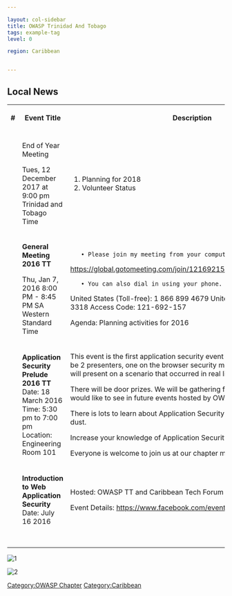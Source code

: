 ```yaml
---

layout: col-sidebar
title: OWASP Trinidad And Tobago
tags: example-tag
level: 0

region: Caribbean


---
```

## Local News

<table class="wikitable">

<tr>

<th width="30" align="center">

\#

</th>

<th width="450" align="center">

Event Title

</th>

<th width="230" align="center">

Description

</th>

</tr>

<tr>

<td>

</td>

<td>

</td>

<td>

</td>

</tr>

<tr>

<td>

</td>

<td>

End of Year Meeting

Tues, 12 December 2017 at 9:00 pm Trinidad and Tobago Time

</td>

<td>

1.  Planning for 2018
2.  Volunteer Status

</td>

</tr>

<tr>

<td>

</td>

<td>

**General Meeting 2016 TT**

Thu, Jan 7, 2016 8:00 PM - 8:45 PM SA Western Standard Time

</td>

<td>

`   • Please join my meeting from your computer, tablet or smartphone.`

<https://global.gotomeeting.com/join/121692157>

`   • You can also dial in using your phone.`

United States (Toll-free): 1 866 899 4679 United States +1 (224)
501-3318 Access Code: 121-692-157 

Agenda: Planning activities for 2016

</td>

</tr>

<tr>

<td>

</td>

<td>

**Application Security Prelude 2016 TT** Date: 18 March 2016 Time: 5:30
pm to 7:00 pm Location: Engineering Room 101

</td>

<td>

This event is the first application security event by OWASP TT. There
will be 2 presenters, one on the browser security model and the other
speaker will present on a scenario that occurred in real life.

There will be door prizes. We will be gathering feedback on what you
would like to see in future events hosted by OWASP TT.

There is lots to learn about Application Security and this is just a
spec of dust.

Increase your knowledge of Application Security through OWASP.

Everyone is welcome to join us at our chapter meetings.

</td>

</tr>

<tr>

<td>

</td>

<td>

**Introduction to Web Application Security** Date: July 16 2016

</td>

<td>

Hosted: OWASP TT and Caribbean Tech Forum

Event Details: <https://www.facebook.com/events/1560525117585260/>

</td>

</tr>

<tr>

<td>

</td>

<td>

</td>

<td>

</td>

</tr>

<tr>

<td>

</td>

<td>

</td>

<td>

</td>

</tr>

<tr>

<td>

</td>

<td>

</td>

<td>

</td>

</tr>

<tr>

<td>

</td>

<td>

</td>

<td>

</td>

</tr>

<tr>

<td>

</td>

<td>

</td>

<td>

</td>

</tr>

</table>

<div style="width: 100px">

![1](Owasp1.jpg "1")

</div>

<div style="width: 100px">

![2](Owasp2.jpg "2")

</div>

[Category:OWASP Chapter](Category:OWASP_Chapter "wikilink")
[Category:Caribbean](Category:Caribbean "wikilink")
